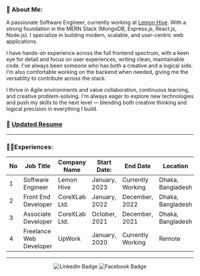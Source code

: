 
### 🐼 About Me:

A passionate Software Engineer, currently working at [Lemon Hive](https://www.lemonhive.com). With a strong foundation in the MERN Stack (MongoDB, Express.js, React.js, Node.js). I specialize in building modern, scalable, and user-centric web applications.

I have hands-on experience across the full frontend spectrum, with a keen eye for detail and focus on user experiences, writing clean, maintainable code. I’ve always been someone who has both a creative and a logical side. I’m also comfortable working on the backend when needed, giving me the versatility to contribute across the stack.

I thrive in Agile environments and value collaboration, continuous learning, and creative problem-solving. I'm always eager to explore new technologies and push my skills to the next level — blending both creative thinking and logical precision in everything I build.

### 📄 [Updated Resume](https://docs.google.com/document/d/1gH-szU1aWrpSC1xykt6wUk5JrTs7DPVxeOEWjKrntvU)

<hr>

### 👨‍💼Experiences:

| No | Job Title | Company Name | Start Date:| End Date | Location |
| ------------- | ------------- | ---------- | ---------- | ---------- | ---------- |
| 1  | Software Engineer  | Lemon Hive | January, 2023 | Currently Working | Dhaka, Bangladesh |
| 2  | Front End Developer  | CoreXLab Ltd. | January, 2022 | December, 2022 | Dhaka, Bangladesh |
| 3  | Associate Developer  | CoreXLab Ltd. | October, 2021 | December, 2021 | Dhaka, Bangladesh |
| 4  | Freelance Web Developer  | UpWork | January, 2020 | Currently Working | Remote |

<hr>

<div id="badges" align="center">
  <a href="https://www.linkedin.com/in/connection-robin/" style="text-decoration: none"  target="_blank">
    <img src="https://img.shields.io/badge/LinkedIn-blue?style=for-the-badge&logo=linkedin&logoColor=white" alt="LinkedIn Badge"/>
  </a>
  
  <a href="https://www.facebook.com/Shahadat.R0bin" style="text-decoration: none"  target="_blank">
    <img src="https://img.shields.io/badge/Facebook-blue?style=for-the-badge&logo=facebook&logoColor=white" alt="Facebook Badge"/>
  </a>
</div>
